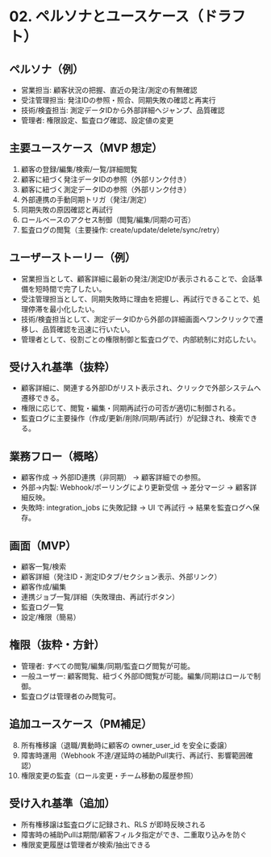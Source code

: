 # 02. ペルソナとユースケース（ドラフト）

## ペルソナ（例）
- 営業担当: 顧客状況の把握、直近の発注/測定の有無確認
- 受注管理担当: 発注IDの参照・照合、同期失敗の確認と再実行
- 技術/検査担当: 測定データIDから外部詳細へジャンプ、品質確認
- 管理者: 権限設定、監査ログ確認、設定値の変更

## 主要ユースケース（MVP 想定）
1. 顧客の登録/編集/検索/一覧/詳細閲覧
2. 顧客に紐づく発注データIDの参照（外部リンク付き）
3. 顧客に紐づく測定データIDの参照（外部リンク付き）
4. 外部連携の手動同期トリガ（発注/測定）
5. 同期失敗の原因確認と再試行
6. ロールベースのアクセス制御（閲覧/編集/同期の可否）
7. 監査ログの閲覧（主要操作: create/update/delete/sync/retry）

## ユーザーストーリー（例）
- 営業担当として、顧客詳細に最新の発注/測定IDが表示されることで、会話準備を短時間で完了したい。
- 受注管理担当として、同期失敗時に理由を把握し、再試行できることで、処理停滞を最小化したい。
- 技術/検査担当として、測定データIDから外部の詳細画面へワンクリックで遷移し、品質確認を迅速に行いたい。
- 管理者として、役割ごとの権限制御と監査ログで、内部統制に対応したい。

## 受け入れ基準（抜粋）
- 顧客詳細に、関連する外部IDがリスト表示され、クリックで外部システムへ遷移できる。
- 権限に応じて、閲覧・編集・同期再試行の可否が適切に制御される。
- 監査ログに主要操作（作成/更新/削除/同期/再試行）が記録され、検索できる。

## 業務フロー（概略）
- 顧客作成 → 外部ID連携（非同期） → 顧客詳細での参照。
- 外部→内製: Webhook/ポーリングにより更新受信 → 差分マージ → 顧客詳細反映。
- 失敗時: integration_jobs に失敗記録 → UI で再試行 → 結果を監査ログへ保存。

## 画面（MVP）
- 顧客一覧/検索
- 顧客詳細（発注ID・測定IDタブ/セクション表示、外部リンク）
- 顧客作成/編集
- 連携ジョブ一覧/詳細（失敗理由、再試行ボタン）
- 監査ログ一覧
- 設定/権限（簡易）

## 権限（抜粋・方針）
- 管理者: すべての閲覧/編集/同期/監査ログ閲覧が可能。
- 一般ユーザー: 顧客閲覧、紐づく外部ID閲覧が可能。編集/同期はロールで制御。
- 監査ログは管理者のみ閲覧可。

## 追加ユースケース（PM補足）
8. 所有権移譲（退職/異動時に顧客の owner_user_id を安全に委譲）
9. 障害時運用（Webhook 不達/遅延時の補助Pull実行、再試行、影響範囲確認）
10. 権限変更の監査（ロール変更・チーム移動の履歴参照）

## 受け入れ基準（追加）
- 所有権移譲は監査ログに記録され、RLS が即時反映される
- 障害時の補助Pullは期間/顧客フィルタ指定ができ、二重取り込みを防ぐ
- 権限変更履歴は管理者が検索/抽出できる
